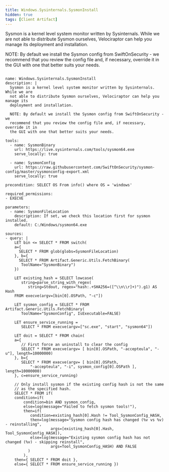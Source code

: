 ```yaml
---
title: Windows.Sysinternals.SysmonInstall
hidden: true
tags: [Client Artifact]
---
```


Sysmon is a kernel level system monitor written by Sysinternals. While we are
not able to distribute Sysmon ourselves, Velociraptor can help you manage its
deployment and installation.

NOTE: By default we install the Sysmon config from SwiftOnSecurity - we
recommend that you review the config file and, if necessary, override it in
the GUI with one that better suits your needs.


<pre><code class="language-yaml">
name: Windows.Sysinternals.SysmonInstall
description: |
  Sysmon is a kernel level system monitor written by Sysinternals. While we are
  not able to distribute Sysmon ourselves, Velociraptor can help you manage its
  deployment and installation.

  NOTE: By default we install the Sysmon config from SwiftOnSecurity - we
  recommend that you review the config file and, if necessary, override it in
  the GUI with one that better suits your needs.

tools:
  - name: SysmonBinary
    url: https://live.sysinternals.com/tools/sysmon64.exe
    serve_locally: true

  - name: SysmonConfig
    url: https://raw.githubusercontent.com/SwiftOnSecurity/sysmon-config/master/sysmonconfig-export.xml
    serve_locally: true

precondition: SELECT OS From info() where OS = 'windows'

required_permissions:
- EXECVE

parameters:
  - name: SysmonFileLocation
    description: If set, we check this location first for sysmon installed.
    default: C:/Windows/sysmon64.exe

sources:
- query: |
    LET bin &lt;= SELECT * FROM switch(
    a={
      SELECT * FROM glob(globs=SysmonFileLocation)
    }, b={
      SELECT * FROM Artifact.Generic.Utils.FetchBinary(
       ToolName="SysmonBinary")
    })

    LET existing_hash = SELECT lowcase(
       string=parse_string_with_regex(
          string=Stdout, regex="hash:.+SHA256=([^\\n\\r]+)").g1) AS Hash
    FROM execve(argv=[bin[0].OSPath, "-c"])

    LET sysmon_config = SELECT * FROM Artifact.Generic.Utils.FetchBinary(
       ToolName="SysmonConfig", IsExecutable=FALSE)

    LET ensure_service_running =
       SELECT * FROM execve(argv=["sc.exe", "start", "sysmon64"])

    LET doit = SELECT * FROM chain(
    a={
       // First force an uninstall to clear the config
       SELECT * FROM execve(argv= [ bin[0].OSPath, "-accepteula", "-u"], length=10000000)
    }, b={
       SELECT * FROM execve(argv= [ bin[0].OSPath,
           "-accepteula", "-i", sysmon_config[0].OSPath ], length=10000000)
    }, c=ensure_service_running)

    // Only install sysmon if the existing config hash is not the same
    // as the specified hash.
    SELECT * FROM if(
    condition=if(
        condition=bin AND sysmon_config,
        else=log(message="Failed to fetch sysmon tools!"),
        then=if(
           condition=existing_hash[0].Hash != Tool_SysmonConfig_HASH,
           then=log(message="Sysmon config hash has changed (%v vs %v) - reinstalling",
                    args=[existing_hash[0].Hash, Tool_SysmonConfig_HASH]),
           else=log(message="Existing sysmon config hash has not changed (%v) - skipping reinstall",
                    args=Tool_SysmonConfig_HASH) AND FALSE
          )
        ),
    then={ SELECT * FROM doit },
    else={ SELECT * FROM ensure_service_running })

</code></pre>

